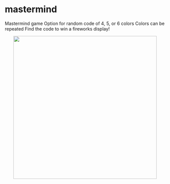 # mastermind
Mastermind game
Option for random code of 4, 5, or 6 colors
Colors can be repeated
Find the code to win a fireworks display!
<p align="center">
  <img src="https://cloud.githubusercontent.com/assets/14226332/14548590/235cd81e-0286-11e6-8b68-ceada16a889d.png" width="450"/>
</p>
